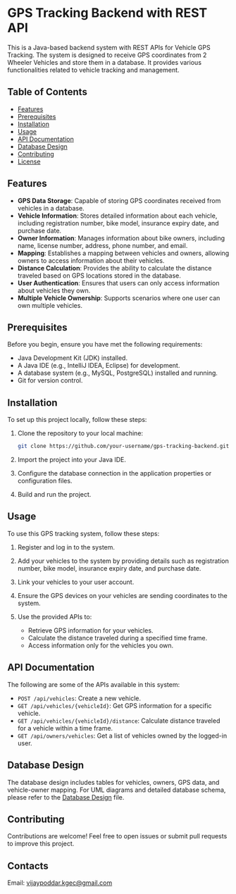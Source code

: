 # GPS Tracking Backend with REST API


This is a Java-based backend system with REST APIs for Vehicle GPS Tracking. The system is designed to receive GPS coordinates from 2 Wheeler Vehicles and store them in a database. It provides various functionalities related to vehicle tracking and management.

## Table of Contents

- [Features](#features)
- [Prerequisites](#prerequisites)
- [Installation](#installation)
- [Usage](#usage)
- [API Documentation](#api-documentation)
- [Database Design](#database-design)
- [Contributing](#contributing)
- [License](#license)

## Features

- **GPS Data Storage**: Capable of storing GPS coordinates received from vehicles in a database.
- **Vehicle Information**: Stores detailed information about each vehicle, including registration number, bike model, insurance expiry date, and purchase date.
- **Owner Information**: Manages information about bike owners, including name, license number, address, phone number, and email.
- **Mapping**: Establishes a mapping between vehicles and owners, allowing owners to access information about their vehicles.
- **Distance Calculation**: Provides the ability to calculate the distance traveled based on GPS locations stored in the database.
- **User Authentication**: Ensures that users can only access information about vehicles they own.
- **Multiple Vehicle Ownership**: Supports scenarios where one user can own multiple vehicles.

## Prerequisites

Before you begin, ensure you have met the following requirements:

- Java Development Kit (JDK) installed.
- A Java IDE (e.g., IntelliJ IDEA, Eclipse) for development.
- A database system (e.g., MySQL, PostgreSQL) installed and running.
- Git for version control.

## Installation

To set up this project locally, follow these steps:

1. Clone the repository to your local machine:

   ```bash
   git clone https://github.com/your-username/gps-tracking-backend.git
   ```

2. Import the project into your Java IDE.

3. Configure the database connection in the application properties or configuration files.

4. Build and run the project.

## Usage

To use this GPS tracking system, follow these steps:

1. Register and log in to the system.

2. Add your vehicles to the system by providing details such as registration number, bike model, insurance expiry date, and purchase date.

3. Link your vehicles to your user account.

4. Ensure the GPS devices on your vehicles are sending coordinates to the system.

5. Use the provided APIs to:

   - Retrieve GPS information for your vehicles.
   - Calculate the distance traveled during a specified time frame.
   - Access information only for the vehicles you own.

## API Documentation

The following are some of the APIs available in this system:

- `POST /api/vehicles`: Create a new vehicle.
- `GET /api/vehicles/{vehicleId}`: Get GPS information for a specific vehicle.
- `GET /api/vehicles/{vehicleId}/distance`: Calculate distance traveled for a vehicle within a time frame.
- `GET /api/owners/vehicles`: Get a list of vehicles owned by the logged-in user.


## Database Design

The database design includes tables for vehicles, owners, GPS data, and vehicle-owner mapping. For UML diagrams and detailed database schema, please refer to the [Database Design](database_design.md) file.

## Contributing

Contributions are welcome! Feel free to open issues or submit pull requests to improve this project.

## Contacts

Email: [vijaypoddar.kgec@gmail.com](vijaypoddar.kgec@gmail.com)
